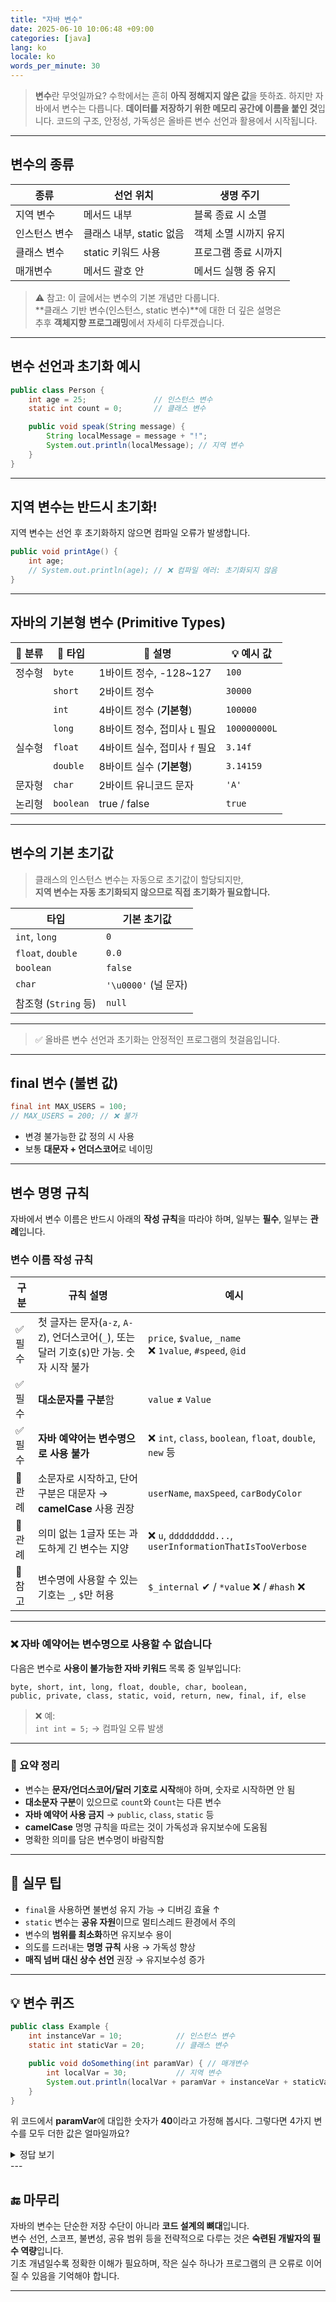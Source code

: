 ```yaml
---
title: "자바 변수"
date: 2025-06-10 10:06:48 +09:00
categories: [java]
lang: ko
locale: ko
words_per_minute: 30
---
```


> **변수**란 무엇일까요?
> 수학에서는 흔히 **아직 정해지지 않은 값**을 뜻하죠.
> 하지만 자바에서 변수는 다릅니다. **데이터를 저장하기 위한 메모리 공간에 이름을 붙인 것**입니다.
> 코드의 구조, 안정성, 가독성은 올바른 변수 선언과 활용에서 시작됩니다.
---

## 변수의 종류

| 종류           | 선언 위치           | 생명 주기               |
|----------------|---------------------|--------------------------|
| 지역 변수      | 메서드 내부         | 블록 종료 시 소멸       |
| 인스턴스 변수  | 클래스 내부, static 없음 | 객체 소멸 시까지 유지 |
| 클래스 변수    | static 키워드 사용   | 프로그램 종료 시까지     |
| 매개변수       | 메서드 괄호 안       | 메서드 실행 중 유지      |



> ⚠️ 참고: 이 글에서는 변수의 기본 개념만 다룹니다.  
> **클래스 기반 변수(인스턴스, static 변수)**에 대한 더 깊은 설명은  
> 추후 **객체지향 프로그래밍**에서 자세히 다루겠습니다.


---

## 변수 선언과 초기화 예시

```java
public class Person {
    int age = 25;               // 인스턴스 변수
    static int count = 0;       // 클래스 변수

    public void speak(String message) {
        String localMessage = message + "!";
        System.out.println(localMessage); // 지역 변수
    }
}
```

---

## 지역 변수는 반드시 초기화!

지역 변수는 선언 후 초기화하지 않으면 컴파일 오류가 발생합니다.

```java
public void printAge() {
    int age;
    // System.out.println(age); // ❌ 컴파일 에러: 초기화되지 않음
}
```

---

## 자바의 기본형 변수 (Primitive Types)

| 📂 분류   | 🧪 타입       | 📖 설명                         | 💡 예시 값    |
|-----------|---------------|----------------------------------|---------------|
| 정수형    | `byte`        | 1바이트 정수, -128~127          | `100`         |
|           | `short`       | 2바이트 정수                    | `30000`       |
|           | `int`         | 4바이트 정수 (**기본형**)        | `100000`      |
|           | `long`        | 8바이트 정수, 접미사 `L` 필요    | `100000000L`  |
| 실수형    | `float`       | 4바이트 실수, 접미사 `f` 필요    | `3.14f`       |
|           | `double`      | 8바이트 실수 (**기본형**)        | `3.14159`     |
| 문자형    | `char`        | 2바이트 유니코드 문자            | `'A'`         |
| 논리형    | `boolean`     | true / false                     | `true`        |

---

## 변수의 기본 초기값

> 클래스의 인스턴스 변수는 자동으로 초기값이 할당되지만,  
> **지역 변수는 자동 초기화되지 않으므로 직접 초기화가 필요합니다.**

| 타입                | 기본 초기값      |
|---------------------|------------------|
| `int`, `long`       | `0`              |
| `float`, `double`   | `0.0`            |
| `boolean`           | `false`          |
| `char`              | `'\u0000'` (널 문자) |
| 참조형 (`String` 등) | `null`           |

---

> ✅ 올바른 변수 선언과 초기화는 안정적인 프로그램의 첫걸음입니다.
---

## final 변수 (불변 값)

```java
final int MAX_USERS = 100;
// MAX_USERS = 200; // ❌ 불가
```

- 변경 불가능한 값 정의 시 사용
- 보통 **대문자 + 언더스코어**로 네이밍

---

## 변수 명명 규칙

자바에서 변수 이름은 반드시 아래의 **작성 규칙**을 따라야 하며, 일부는 **필수**, 일부는 **관례**입니다.

### 변수 이름 작성 규칙

| 구분     | 규칙 설명                                                                 | 예시                                                           |
|----------|--------------------------------------------------------------------------|----------------------------------------------------------------|
| ✅ 필수  | 첫 글자는 문자(`a-z`, `A-Z`), 언더스코어(`_`), 또는 달러 기호(`$`)만 가능. 숫자 시작 불가 | `price`, `$value`, `_name`<br>❌ `1value`, `#speed`, `@id`     |
| ✅ 필수  | **대소문자를 구분**함                                                    | `value` ≠ `Value`                                              |
| ✅ 필수  | **자바 예약어는 변수명으로 사용 불가**                                   | ❌ `int`, `class`, `boolean`, `float`, `double`, `new` 등      |
| 🔁 관례  | 소문자로 시작하고, 단어 구분은 대문자 → **camelCase** 사용 권장         | `userName`, `maxSpeed`, `carBodyColor`                         |
| 🔁 관례  | 의미 없는 1글자 또는 과도하게 긴 변수는 지양                              | ❌ `u`, `ddddddddd...`, `userInformationThatIsTooVerbose`       |
| 📌 참고 | 변수명에 사용할 수 있는 기호는 `_`, `$`만 허용                             | `$_internal` ✔ / `*value` ❌ / `#hash` ❌                        |

---

### ❌ 자바 예약어는 변수명으로 사용할 수 없습니다

다음은 변수로 **사용이 불가능한 자바 키워드** 목록 중 일부입니다:

```
byte, short, int, long, float, double, char, boolean,
public, private, class, static, void, return, new, final, if, else
```

> ❌ 예:  
> `int int = 5;` → 컴파일 오류 발생

---

### 📌 요약 정리

- 변수는 **문자/언더스코어/달러 기호로 시작**해야 하며, 숫자로 시작하면 안 됨
- **대소문자 구분**이 있으므로 `count`와 `Count`는 다른 변수
- **자바 예약어 사용 금지** → `public`, `class`, `static` 등
- **camelCase** 명명 규칙을 따르는 것이 가독성과 유지보수에 도움됨
- 명확한 의미를 담은 변수명이 바람직함

---

## 📌 실무 팁

- `final`을 사용하면 불변성 유지 가능 → 디버깅 효율 ↑
- `static` 변수는 **공유 자원**이므로 멀티스레드 환경에서 주의
- 변수의 **범위를 최소화**하면 유지보수 용이
- 의도를 드러내는 **명명 규칙** 사용 → 가독성 향상
- **매직 넘버 대신 상수 선언** 권장 → 유지보수성 증가

---

## 💡 변수 퀴즈

```java
public class Example {
    int instanceVar = 10;            // 인스턴스 변수
    static int staticVar = 20;       // 클래스 변수

    public void doSomething(int paramVar) { // 매개변수
        int localVar = 30;           // 지역 변수
        System.out.println(localVar + paramVar + instanceVar + staticVar);
    }
}
```
위 코드에서 **paramVar**에 대입한 숫자가 **40**이라고 가정해 봅시다. 그렇다면 4가지 변수를 모두 더한 값은 얼마일까요?

<details>
  <summary>정답 보기</summary>

instanceVar, staticVar, paramVar localVar 각각 10, 20, 40, 30의 값이 대입되어 있으므로 정답은 100입니다.

</details>
---

## 🔚 마무리

자바의 변수는 단순한 저장 수단이 아니라 **코드 설계의 뼈대**입니다.  
변수 선언, 스코프, 불변성, 공유 범위 등을 전략적으로 다루는 것은 **숙련된 개발자의 필수 역량**입니다.  
기초 개념일수록 정확한 이해가 필요하며, 작은 실수 하나가 프로그램의 큰 오류로 이어질 수 있음을 기억해야 합니다.

---
